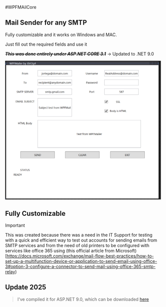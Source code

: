 #WPFMAilCore

## Mail Sender for any SMTP

Fully customizable and it works on Windows and MAC.

Just fill out the required fields and use it 


***~~This was done entirely under ASP.NET CORE 3.1~~***  -> Updated to .NET 9.0

![Simple UI](WPFMailerCore/img/UI.png)

## Fully Customizable 

> [!IMPORTANT]
> This was created because there was a need in the IT Support for testing with a quick and efficient way to test out accounts for sending emails from SMTP services and from the need of old printers to be configured with services like office 365 using (this official article from Microsoft)[https://docs.microsoft.com/exchange/mail-flow-best-practices/how-to-set-up-a-multifunction-device-or-application-to-send-email-using-office-3#option-3-configure-a-connector-to-send-mail-using-office-365-smtp-relay)



## Update 2025
> I've compiled it for ASP.NET 9.0, which can be downloaded [here](https://1drv.ms/u/s!AsDC94k7vMVfw5EX3JlBeBYX0KSqcA?e=vggzz8)

